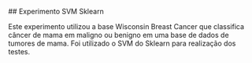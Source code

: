 ﻿﻿## Experimento SVM Sklearn

Este experimento utilizou a base Wisconsin Breast Cancer que classifica câncer de mama em maligno ou benigno em uma base de dados de tumores de mama. Foi utilizado o SVM do Sklearn para realização dos testes.
